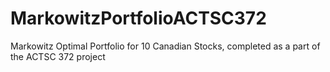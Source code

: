 # MarkowitzPortfolioACTSC372
Markowitz Optimal Portfolio for 10 Canadian Stocks, completed as a part of the ACTSC 372 project
